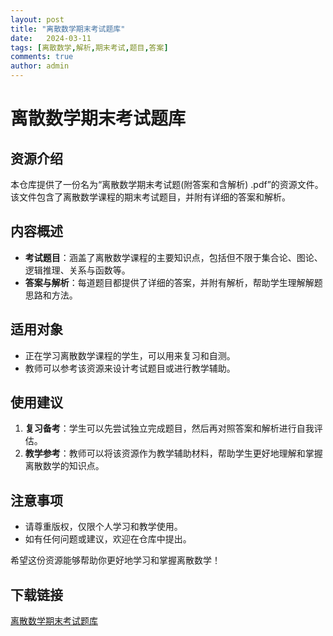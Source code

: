```yaml
---
layout: post
title: "离散数学期末考试题库"
date:   2024-03-11
tags: [离散数学,解析,期末考试,题目,答案]
comments: true
author: admin
---
```

# 离散数学期末考试题库

## 资源介绍

本仓库提供了一份名为“离散数学期末考试题(附答案和含解析) .pdf”的资源文件。该文件包含了离散数学课程的期末考试题目，并附有详细的答案和解析。

## 内容概述

- **考试题目**：涵盖了离散数学课程的主要知识点，包括但不限于集合论、图论、逻辑推理、关系与函数等。
- **答案与解析**：每道题目都提供了详细的答案，并附有解析，帮助学生理解解题思路和方法。

## 适用对象

- 正在学习离散数学课程的学生，可以用来复习和自测。
- 教师可以参考该资源来设计考试题目或进行教学辅助。

## 使用建议

1. **复习备考**：学生可以先尝试独立完成题目，然后再对照答案和解析进行自我评估。
2. **教学参考**：教师可以将该资源作为教学辅助材料，帮助学生更好地理解和掌握离散数学的知识点。

## 注意事项

- 请尊重版权，仅限个人学习和教学使用。
- 如有任何问题或建议，欢迎在仓库中提出。

希望这份资源能够帮助你更好地学习和掌握离散数学！

## 下载链接

[离散数学期末考试题库](https://pan.quark.cn/s/d63f78c66ed4)